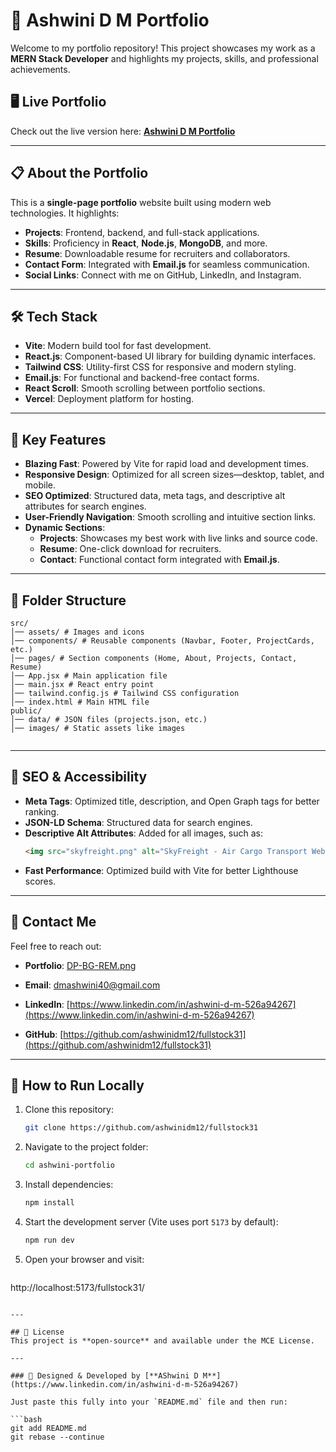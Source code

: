 # 🚀 Ashwini D M Portfolio

Welcome to my portfolio repository! This project showcases my work as a **MERN Stack Developer** and highlights my projects, skills, and professional achievements.

## 🖥️ Live Portfolio  
Check out the live version here: [**Ashwini D M Portfolio**](http://localhost:5173/fullstock31/)

---

## 📋 About the Portfolio
This is a **single-page portfolio** website built using modern web technologies. It highlights:  
- **Projects**: Frontend, backend, and full-stack applications.  
- **Skills**: Proficiency in **React**, **Node.js**, **MongoDB**, and more.  
- **Resume**: Downloadable resume for recruiters and collaborators.  
- **Contact Form**: Integrated with **Email.js** for seamless communication.  
- **Social Links**: Connect with me on GitHub, LinkedIn, and Instagram.

---

## 🛠️ Tech Stack
- **Vite**: Modern build tool for fast development.  
- **React.js**: Component-based UI library for building dynamic interfaces.  
- **Tailwind CSS**: Utility-first CSS for responsive and modern styling.  
- **Email.js**: For functional and backend-free contact forms.  
- **React Scroll**: Smooth scrolling between portfolio sections.  
- **Vercel**: Deployment platform for hosting.

---

## 🌟 Key Features
- **Blazing Fast**: Powered by Vite for rapid load and development times.  
- **Responsive Design**: Optimized for all screen sizes—desktop, tablet, and mobile.  
- **SEO Optimized**: Structured data, meta tags, and descriptive alt attributes for search engines.  
- **User-Friendly Navigation**: Smooth scrolling and intuitive section links.  
- **Dynamic Sections**:
  - **Projects**: Showcases my best work with live links and source code.  
  - **Resume**: One-click download for recruiters.  
  - **Contact**: Functional contact form integrated with **Email.js**.  

---

## 📂 Folder Structure




```
src/
│── assets/ # Images and icons
│── components/ # Reusable components (Navbar, Footer, ProjectCards, etc.)
│── pages/ # Section components (Home, About, Projects, Contact, Resume)
│── App.jsx # Main application file
│── main.jsx # React entry point
│── tailwind.config.js # Tailwind CSS configuration
│── index.html # Main HTML file
public/
│── data/ # JSON files (projects.json, etc.)
│── images/ # Static assets like images


```


---

## 🎯 SEO & Accessibility
- **Meta Tags**: Optimized title, description, and Open Graph tags for better ranking.  
- **JSON-LD Schema**: Structured data for search engines.  
- **Descriptive Alt Attributes**: Added for all images, such as:  
  ```html
  <img src="skyfreight.png" alt="SkyFreight - Air Cargo Transport Website" />


  ```
- **Fast Performance**: Optimized build with Vite for better Lighthouse scores.  

---

## 📧 Contact Me
Feel free to reach out:  
- **Portfolio**: [DP-BG-REM.png](DP-BG-REM.png)  
- **Email**: dmashwini40@gmail.com  
- **LinkedIn**: [https://www.linkedin.com/in/ashwini-d-m-526a94267](https://www.linkedin.com/in/ashwini-d-m-526a94267)  

- **GitHub**: [https://github.com/ashwinidm12/fullstock31](https://github.com/ashwinidm12/fullstock31)  



---

## 🚀 How to Run Locally
1. Clone this repository:  
   ```bash
   git clone https://github.com/ashwinidm12/fullstock31

   ```
2. Navigate to the project folder:  
   ```bash
   cd ashwini-portfolio
   ```
3. Install dependencies:  
   ```bash
   npm install
   ```
4. Start the development server (Vite uses port `5173` by default):  
   ```bash
   npm run dev
   ```
5. Open your browser and visit:  
   ```
http://localhost:5173/fullstock31/
   ```

---

## 📝 License
This project is **open-source** and available under the MCE License.

---

### 🎨 Designed & Developed by [**AShwini D M**](https://www.linkedin.com/in/ashwini-d-m-526a94267)  

Just paste this fully into your `README.md` file and then run:

```bash
git add README.md
git rebase --continue

